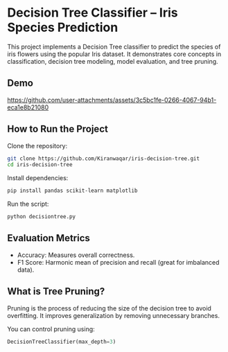 # Decision Tree Classifier – Iris Species Prediction
This project implements a Decision Tree classifier to predict the species of iris flowers using the popular Iris dataset. It demonstrates core concepts in classification, decision tree modeling, model evaluation, and tree pruning.

## Demo

https://github.com/user-attachments/assets/3c5bc1fe-0266-4067-94b1-eca1e8b21080

## How to Run the Project
Clone the repository:
```bash
git clone https://github.com/Kiranwaqar/iris-decision-tree.git
cd iris-decision-tree
```
Install dependencies:
```bash
pip install pandas scikit-learn matplotlib
```
Run the script:
```bash
python decisiontree.py
```
## Evaluation Metrics
- Accuracy: Measures overall correctness.
- F1 Score: Harmonic mean of precision and recall (great for imbalanced data).

## What is Tree Pruning?
Pruning is the process of reducing the size of the decision tree to avoid overfitting. It improves generalization by removing unnecessary branches.

You can control pruning using:

```python
DecisionTreeClassifier(max_depth=3)
```

